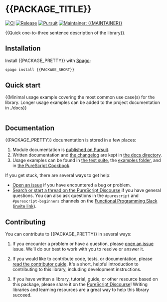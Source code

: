 # {{PACKAGE_TITLE}}

[![CI](https://github.com/purescript-contrib/REPO/workflows/CI/badge.svg?branch=main)](https://github.com/purescript-contrib/REPO/actions?query=workflow%3ACI+branch%3Amain)
[![Release](http://img.shields.io/github/release/purescript-contrib/REPO.svg)](https://github.com/purescript-contrib/REPO/releases)
[![Pursuit](http://pursuit.purescript.org/packages/REPO/badge)](http://pursuit.purescript.org/packages/REPO)
[![Maintainer: {{MAINTAINER}}](https://img.shields.io/badge/maintainer-{{MAINTAINER}}-teal.svg)](http://github.com/{{MAINTAINER}})

{{Quick one-to-three sentence description of the library}}.

## Installation

Install {{PACKAGE_PRETTY}} with [Spago](https://github.com/purescript/spago):

```sh
spago install {{PACKAGE_SHORT}}
```

## Quick start

{{Minimal usage example covering the most common use case(s) for the library. Longer usage examples can be added to the project documentation in ./docs}}

```purs

```

## Documentation

{{PACKAGE_PRETTY}} documentation is stored in a few places:

1. Module documentation is [published on Pursuit](https://pursuit.purescript.org/packages/{{PACKAGE_LONG}}).
2. Written documentation and [the changelog](./docs/changelog.md) are kept in [the docs directory](./docs).
3. Usage examples can be found in [the test suite](./test), the [examples folder](./examples), and in [the PureScript Cookbook](https://github.com/jordanmartinez/purescript-cookbook).

If you get stuck, there are several ways to get help:

- [Open an issue](https://github.com/purescript-contrib/{{REPO}}/issues) if you have encountered a bug or problem.
- [Search or start a thread on the PureScript Discourse](https://discourse.purescript.org) if you have general questions. You can also ask questions in the `#purescript` and `#purescript-beginners` channels on the [Functional Programming Slack](https://functionalprogramming.slack.com) ([invite link](https://fpchat-invite.herokuapp.com/)).

## Contributing

You can contribute to {{PACKAGE_PRETTY}} in several ways:

1. If you encounter a problem or have a question, please [open an issue](https://github.com/purescript-contrib/{{REPO}}/issues) issue. We'll do our best to work with you to resolve or answer it.

2. If you would like to contribute code, tests, or documentation, please [read the contributor guide](./.github/CONTRIBUTING.md). It's a short, helpful introduction to contributing to this library, including development instructions.

3. If you have written a library, tutorial, guide, or other resource based on this package, please share it on the [PureScript Discourse](https://discourse.purescript.org)! Writing libraries and learning resources are a great way to help this library succeed.
